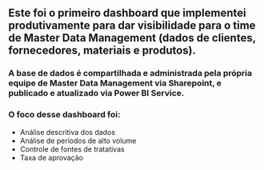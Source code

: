 ## Este foi o primeiro dashboard que implementei produtivamente para dar visibilidade para o time de Master Data Management (dados de clientes, fornecedores, materiais e produtos). 

### A base de dados é compartilhada e administrada pela própria equipe de Master Data Management via Sharepoint, e publicado e atualizado via Power BI Service.
### O foco desse dashboard foi:
* Análise descritiva dos dados
* Análise de períodos de alto volume
* Controle de fontes de tratativas
* Taxa de aprovação
